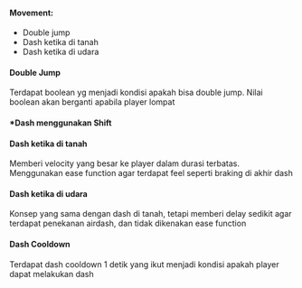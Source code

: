 #### Movement:
- Double jump
- Dash ketika di tanah 
- Dash ketika di udara

#### Double Jump
Terdapat boolean yg menjadi kondisi apakah bisa double jump. Nilai boolean akan berganti apabila player lompat

#### *Dash menggunakan Shift
#### Dash ketika di tanah
Memberi velocity yang besar ke player dalam durasi terbatas. Menggunakan ease function agar terdapat feel seperti braking di akhir dash

#### Dash ketika di udara
Konsep yang sama dengan dash di tanah, tetapi memberi delay sedikit agar terdapat penekanan airdash, dan tidak dikenakan ease function

#### Dash Cooldown
Terdapat dash cooldown 1 detik yang ikut menjadi kondisi apakah player dapat melakukan dash
